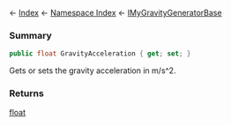 ← [Index](Api-Index) ← [Namespace Index](Namespace-Index) ← [IMyGravityGeneratorBase](SpaceEngineers.Game.ModAPI.Ingame.IMyGravityGeneratorBase)

### Summary

```csharp
public float GravityAcceleration { get; set; }
```

Gets or sets the gravity acceleration in m/s^2.

### Returns

[float](https://docs.microsoft.com/en-us/dotnet/api/System.Single?view=netframework-4.6)

